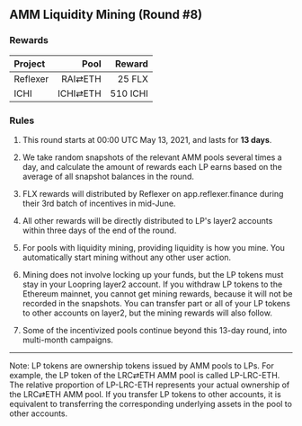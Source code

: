 ## AMM Liquidity Mining (Round #8)


### Rewards


| **Project** | **Pool** | **Reward** |
| :--- | ---: | ---: |
Reflexer | RAI⇄ETH | 25 FLX |
ICHI | ICHI⇄ETH | 510 ICHI |

### Rules

1) This round starts at 00:00 UTC May 13, 2021, and lasts for **13 days**.

2) We take random snapshots of the relevant AMM pools several times a day, and calculate the amount of rewards each LP earns based on the average of all snapshot balances in the round.

3) FLX rewards will distributed by Reflexer on app.reflexer.finance during their 3rd batch of incentives in mid-June.
 
4) All other rewards will be directly distributed to LP's layer2 accounts within three days of the end of the round.

4) For pools with liquidity mining, providing liquidity is how you mine. You automatically start mining without any other user action.

5) Mining does not involve locking up your funds, but the LP tokens must stay in your Loopring layer2 account. If you withdraw LP tokens to the Ethereum mainnet, you cannot get mining rewards, because it will not be recorded in the snapshots. You can transfer part or all of your LP tokens to other accounts on layer2, but the mining rewards will also follow.

6) Some of the incentivized pools continue beyond this 13-day round, into multi-month campaigns.


---

Note: LP tokens are ownership tokens issued by AMM pools to LPs. For example, the LP token of the LRC⇄ETH AMM pool is called LP-LRC-ETH. The relative proportion of LP-LRC-ETH represents your actual ownership of the LRC⇄ETH AMM pool. If you transfer LP tokens to other accounts, it is equivalent to transferring the corresponding underlying assets in the pool to other accounts.
